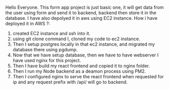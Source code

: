 Hello  Everyone. This form app project is just basic one, it will get data from the user using form and send it to backend, backend then store it in the database.
I have also depolyed it in aws using EC2 instance.
How i have deployed it in AWS ?:
1. created EC2 instance and ssh into it.
2. using git clone command I, cloned my code to ec2 instance.
3. Then I setup postgres locally in that ec2 instance, and migrated my database there using pgdump.
4. Now that we have setup database, then we have to have webserver I have used nginx for this project.
5. Then I have build my react frontend and copied it to nginx folder.
6. Then I run my Node backend as a deamon process using PM2.
7. Then I configured nginx to serve the react frontend when requested for ip and any request prefix with /api/ will go to backend.
